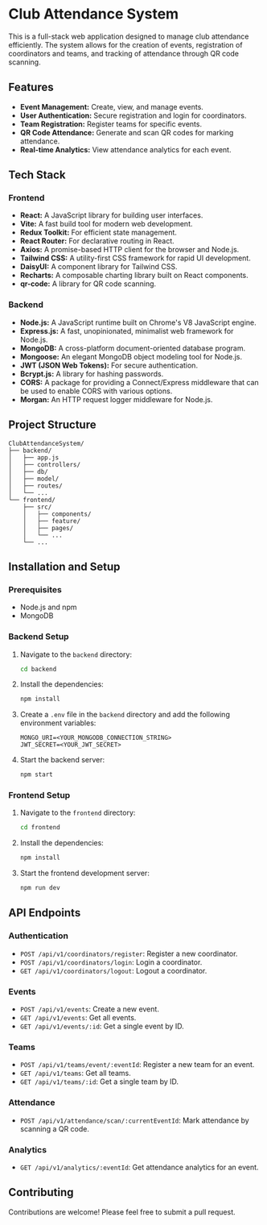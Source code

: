 # Club Attendance System

This is a full-stack web application designed to manage club attendance efficiently. The system allows for the creation of events, registration of coordinators and teams, and tracking of attendance through QR code scanning.

## Features

- **Event Management:** Create, view, and manage events.
- **User Authentication:** Secure registration and login for coordinators.
- **Team Registration:** Register teams for specific events.
- **QR Code Attendance:** Generate and scan QR codes for marking attendance.
- **Real-time Analytics:** View attendance analytics for each event.

## Tech Stack

### Frontend

- **React:** A JavaScript library for building user interfaces.
- **Vite:** A fast build tool for modern web development.
- **Redux Toolkit:** For efficient state management.
- **React Router:** For declarative routing in React.
- **Axios:** A promise-based HTTP client for the browser and Node.js.
- **Tailwind CSS:** A utility-first CSS framework for rapid UI development.
- **DaisyUI:** A component library for Tailwind CSS.
- **Recharts:** A composable charting library built on React components.
- **qr-code:** A library for QR code scanning.

### Backend

- **Node.js:** A JavaScript runtime built on Chrome's V8 JavaScript engine.
- **Express.js:** A fast, unopinionated, minimalist web framework for Node.js.
- **MongoDB:** A cross-platform document-oriented database program.
- **Mongoose:** An elegant MongoDB object modeling tool for Node.js.
- **JWT (JSON Web Tokens):** For secure authentication.
- **Bcrypt.js:** A library for hashing passwords.
- **CORS:** A package for providing a Connect/Express middleware that can be used to enable CORS with various options.
- **Morgan:** An HTTP request logger middleware for Node.js.

## Project Structure

```
ClubAttendanceSystem/
├── backend/
│   ├── app.js
│   ├── controllers/
│   ├── db/
│   ├── model/
│   ├── routes/
│   └── ...
└── frontend/
    ├── src/
    │   ├── components/
    │   ├── feature/
    │   ├── pages/
    │   └── ...
    └── ...
```

## Installation and Setup

### Prerequisites

- Node.js and npm
- MongoDB

### Backend Setup

1.  Navigate to the `backend` directory:
    ```bash
    cd backend
    ```
2.  Install the dependencies:
    ```bash
    npm install
    ```
3.  Create a `.env` file in the `backend` directory and add the following environment variables:
    ```
    MONGO_URI=<YOUR_MONGODB_CONNECTION_STRING>
    JWT_SECRET=<YOUR_JWT_SECRET>
    ```
4.  Start the backend server:
    ```bash
    npm start
    ```

### Frontend Setup

1.  Navigate to the `frontend` directory:
    ```bash
    cd frontend
    ```
2.  Install the dependencies:
    ```bash
    npm install
    ```
3.  Start the frontend development server:
    ```bash
    npm run dev
    ```

## API Endpoints

### Authentication

- `POST /api/v1/coordinators/register`: Register a new coordinator.
- `POST /api/v1/coordinators/login`: Login a coordinator.
- `GET /api/v1/coordinators/logout`: Logout a coordinator.

### Events

- `POST /api/v1/events`: Create a new event.
- `GET /api/v1/events`: Get all events.
- `GET /api/v1/events/:id`: Get a single event by ID.

### Teams

- `POST /api/v1/teams/event/:eventId`: Register a new team for an event.
- `GET /api/v1/teams`: Get all teams.
- `GET /api/v1/teams/:id`: Get a single team by ID.

### Attendance

- `POST /api/v1/attendance/scan/:currentEventId`: Mark attendance by scanning a QR code.

### Analytics

- `GET /api/v1/analytics/:eventId`: Get attendance analytics for an event.

## Contributing

Contributions are welcome! Please feel free to submit a pull request.

